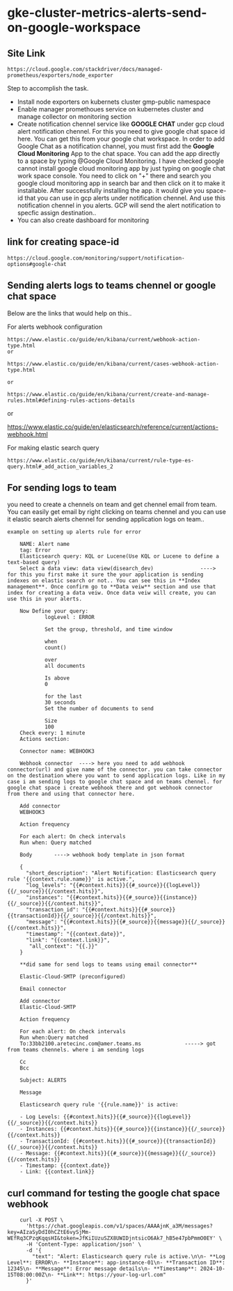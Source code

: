 # gke-cluster-metrics-alerts-send-on-google-workspace

## Site Link

    https://cloud.google.com/stackdriver/docs/managed-prometheus/exporters/node_exporter

Step to accomplish the task.

- Install node exporters on kubernets cluster gmp-public namespace
- Enable manager promethoues service on kubernetes cluster and manage collector on monitoring section
- Create notification chennel service like **GOOGLE CHAT** under gcp cloud alert notification chennel. For this you need to give google chat space id here. You can get this from your google chat workspace. In order to add Google Chat as a notification channel, you must first add the **Google Cloud Monitoring** App to the chat space. You can add the app directly to a space by typing @Google Cloud Monitoring. I have checked google cannot install google cloud monitoring app by just typing on google chat work space console. You need to click on "+" there and search you google cloud monitoring app in search bar and then click on it to make it installable. After successfully installing the app. it would give you space-id that you can use in gcp alerts under notification chennel. And use this notification chennel in you alerts. GCP will send the alert notification to specfic assign destination..
- You can also create dashboard for monitoring

## link for creating space-id 

    https://cloud.google.com/monitoring/support/notification-options#google-chat


## Sending alerts logs to teams chennel or google chat space

Below are the links that would help on this..


For alerts webhook configuration

    https://www.elastic.co/guide/en/kibana/current/webhook-action-type.html
    or 
    
    https://www.elastic.co/guide/en/kibana/current/cases-webhook-action-type.html
    
    or 

    https://www.elastic.co/guide/en/kibana/current/create-and-manage-rules.html#defining-rules-actions-details

   or 

   https://www.elastic.co/guide/en/elasticsearch/reference/current/actions-webhook.html


    
For making elastic search query

    https://www.elastic.co/guide/en/kibana/current/rule-type-es-query.html#_add_action_variables_2


## For sending logs to team

you need to create a chennels on team and get chennel email from team. You can easily get email by right clicking on teams chennel and you can use it elastic search alerts chennel for sending application logs on team..

    example on setting up alerts rule for error

        NAME: Alert name
        tag: Error
        Elasticsearch query: KQL or Lucene(Use KQL or Lucene to define a text-based query)
        Select a data view: data view(disearch_dev)               ----> for this you first make it sure the your application is sending indexes on elastic search or not.. You can see this in **Index management**. Once confirm go to **Data veiw** section and use that index for creating a data veiw. Once data veiw will create, you can use this in your alerts.
        
        Now Define your query:
                logLevel : ERROR
                
                Set the group, threshold, and time window 
                
                when
                count()
                
                over
                all documents
                
                Is above
                0
                
                for the last
                30 seconds
                Set the number of documents to send
                
                Size
                100 
        Check every: 1 minute
        Actions section:
        
        Connector name: WEBHOOK3
        
        Webhook connector  ----> here you need to add webhook connector(url) and give name of the connector. you can take connector on the destination where you want to send application logs. Like in my case i am sending logs to google chat space and on teams chennel. for google chat space i create webhook there and got webhook connector from there and using that connector here.
        
        Add connector
        WEBHOOK3
        
        Action frequency
        
        For each alert: On check intervals
        Run when: Query matched
        
        Body       ----> webhook body template in json format
        
        {
          "short_description": "Alert Notification: Elasticsearch query rule '{{context.rule.name}}' is active.",
          "log_levels": "{{#context.hits}}{{#_source}}{{logLevel}}{{/_source}}{{/context.hits}}",
          "instances": "{{#context.hits}}{{#_source}}{{instance}}{{/_source}}{{/context.hits}}",
          "transaction_id": "{{#context.hits}}{{#_source}}{{transactionId}}{{/_source}}{{/context.hits}}",
          "message": "{{#context.hits}}{{#_source}}{{message}}{{/_source}}{{/context.hits}}",
          "timestamp": "{{context.date}}",
          "link": "{{context.link}}",
           "all_context": "{{.}}"
        }
        
        **did same for send logs to teams using email connector**
        
        Elastic-Cloud-SMTP (preconfigured)
        
        Email connector
        
        Add connector
        Elastic-Cloud-SMTP
        
        Action frequency
        
        For each alert: On check intervals
        Run when:Query matched
        To:33bb2100.aretecinc.com@amer.teams.ms              -----> got from teams chennels. where i am sending logs 
        
        Cc
        Bcc
        
        Subject: ALERTS
        
        Message
        
        Elasticsearch query rule '{{rule.name}}' is active:
        
        - Log Levels: {{#context.hits}}{{#_source}}{{logLevel}}{{/_source}}{{/context.hits}}
        - Instances: {{#context.hits}}{{#_source}}{{instance}}{{/_source}}{{/context.hits}}
        - TransactionId: {{#context.hits}}{{#_source}}{{transactionId}}{{/_source}}{{/context.hits}}
        - Message: {{#context.hits}}{{#_source}}{{message}}{{/_source}}{{/context.hits}}
        - Timestamp: {{context.date}}
        - Link: {{context.link}}








## curl command for testing the google chat space webhook 

        curl -X POST \
          'https://chat.googleapis.com/v1/spaces/AAAAjnK_a3M/messages?key=AIzaSyDdI0hCZtE6vySjMm-WEfRq3CPzqKqqsHI&token=JfKiIUzuSZX8UWIDjntsicO6Ak7_hB5e47pbPmmO0EY' \
          -H 'Content-Type: application/json' \
          -d '{
            "text": "Alert: Elasticsearch query rule is active.\n\n- **Log Level**: ERROR\n- **Instance**: app-instance-01\n- **Transaction ID**: 12345\n- **Message**: Error message details\n- **Timestamp**: 2024-10-15T08:00:00Z\n- **Link**: https://your-log-url.com"
          }'



